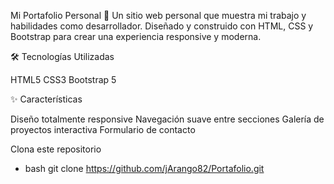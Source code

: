 Mi Portafolio Personal 🚀
Un sitio web personal que muestra mi trabajo y habilidades como desarrollador. Diseñado y construido con HTML, CSS y Bootstrap para crear una experiencia responsive y moderna.

🛠 Tecnologías Utilizadas

HTML5
CSS3
Bootstrap 5


✨ Características

Diseño totalmente responsive
Navegación suave entre secciones
Galería de proyectos interactiva
Formulario de contacto


Clona este repositorio
- bash
git clone https://github.com/jArango82/Portafolio.git
